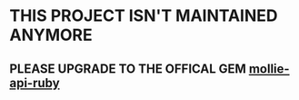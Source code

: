 # THIS PROJECT ISN'T MAINTAINED ANYMORE
## PLEASE UPGRADE TO THE OFFICAL GEM [mollie-api-ruby](https://github.com/mollie/mollie-api-ruby)
